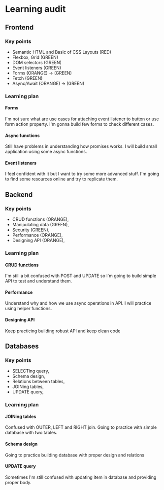 # Learning audit

## Frontend
### Key points

- Semantic HTML and Basic of CSS Layouts (RED)
- Flexbox, Grid (GREEN)
- DOM selectors (GREEN)
- Event listeners (GREEN)
- Forms (ORANGE) -> (GREEN)
- Fetch (GREEN)
- Async/Await (ORANGE) -> (GREEN)

### Learning plan

#### Forms 
I'm not sure what are use cases for attaching event listener to button or use form action property. 
I'm gonna build few forms to check different cases. 
#### Async functions
Still have problems in understanding how promises works. I will build small application using some async functions.
#### Event listeners
I feel confident with it but I want to try some more advanced stuff. I'm going to find some resources online and try to replicate them.

## Backend
### Key points
- CRUD functions (ORANGE),
- Manipulating data (GREEN),
- Security (GREEN),
- Performance (ORANGE),
- Designing API (ORANGE),

### Learning plan

#### CRUD functions
I'm still a bit confused with POST and UPDATE so I'm going to build simple API to test and understand them.
#### Performance
Understand why and how we use async operations in API. I will practice using helper functions.
#### Designing API
Keep practicing building robust API and keep clean code

## Databases
### Key points 
- SELECTing query,
- Schema design,
- Relations between tables,
- JOINing tables,
- UPDATE query,
 ### Learning plan
 #### JOINing tables
 Confused with OUTER, LEFT and RIGHT join. Going to practice with simple database with two tables.
#### Schema design
Going to practice building database with proper design and relations
#### UPDATE query 
 Sometimes I'm still confused with updating item in database and providing proper body.
